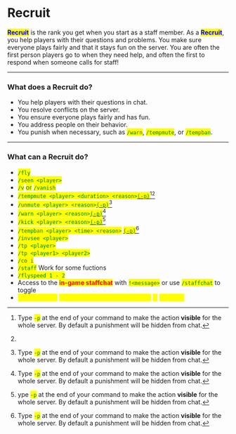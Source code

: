 # Recruit

<mark style="color:blue;">**Recruit**</mark> is the rank you get when you start as a staff member. As a <mark style="color:blue;">**Recruit**</mark>, you help players with their questions and problems. You make sure everyone plays fairly and that it stays fun on the server. You are often the first person players go to when they need help, and often the first to respond when someone calls for staff!

***

### What does a Recruit do?

* You help players with their questions in chat.
* You resolve conflicts on the server.
* You ensure everyone plays fairly and has fun.
* You address people on their behavior.
* You punish when necessary, such as <mark style="color:green;">`/warn`</mark>, <mark style="color:green;">`/tempmute`</mark>, or <mark style="color:green;">`/tempban`</mark>.

***

### What can a Recruit do?

* <mark style="color:green;">`/fly`</mark>&#x20;
* <mark style="color:green;">`/seen <player>`</mark>
* <mark style="color:green;">`/v`</mark> <mark style="color:green;"></mark><mark style="color:green;">or</mark> <mark style="color:green;"></mark><mark style="color:green;">`/vanish`</mark>&#x20;
* <mark style="color:green;">`/tempmute <player> <duration> <reason>`</mark>[<mark style="color:green;">`(-p)`</mark>](#user-content-fn-1)[^1][<mark style="color:green;">​</mark>](#user-content-fn-2)[^2]
* <mark style="color:green;">`/unmute <player> <reason>`</mark>[<mark style="color:green;">`(-p)​`</mark>](#user-content-fn-1)[^1]
* <mark style="color:green;">`/warn <player> <reason>`</mark>[<mark style="color:green;">`(-p)`</mark>](#user-content-fn-1)[^1]
* <mark style="color:green;">`/kick <player> <reason>`</mark>[<mark style="color:green;">`(-p)`</mark>](#user-content-fn-3)[^3]
* <mark style="color:green;">`/tempban <player> <time> <reason>`</mark> [<mark style="color:green;">`(-p)`</mark>](#user-content-fn-1)[^1]
* <mark style="color:green;">`/invsee <player>`</mark>
* <mark style="color:green;">`/tp <player>`</mark>
* <mark style="color:green;">`/tp <player1> <player2>`</mark>
* <mark style="color:green;">`/co i`</mark>
* <mark style="color:green;">`/staff`</mark> Work for some fuctions
* <mark style="color:green;">`/flyspeed 1 - 2`</mark>
* Access to the <mark style="color:red;">**in-game staffchat**</mark> with <mark style="color:green;">`!<message>`</mark> or use <mark style="color:green;">`/staffchat`</mark> to toggle
* <mark style="color:yellow;">Access to the</mark> <mark style="color:yellow;"></mark><mark style="color:yellow;">**Staff communication channels**</mark> <mark style="color:yellow;"></mark><mark style="color:yellow;">in</mark> <mark style="color:yellow;"></mark><mark style="color:yellow;">**Discord**</mark><mark style="color:yellow;">;</mark>

[^1]: Type <mark style="color:green;">`-p`</mark> at the end of your command to make the action **visible** for the whole server. By default a punishment will be hidden from chat.

[^2]: 

[^3]: ype <mark style="color:green;">`-p`</mark> at the end of your command to make the action **visible** for the whole server. By default a punishment will be hidden from chat.
